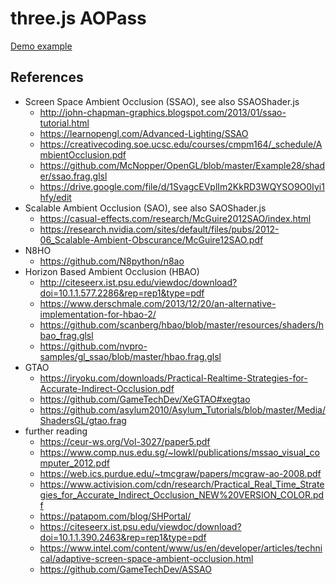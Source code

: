 # three.js AOPass

[Demo example](https://rabbid76.github.io/three-js-ao-pass/dist/)

## References

- Screen Space Ambient Occlusion (SSAO), see also SSAOShader.js
  - http://john-chapman-graphics.blogspot.com/2013/01/ssao-tutorial.html
  - https://learnopengl.com/Advanced-Lighting/SSAO
  - https://creativecoding.soe.ucsc.edu/courses/cmpm164/_schedule/AmbientOcclusion.pdf
  - https://github.com/McNopper/OpenGL/blob/master/Example28/shader/ssao.frag.glsl
  - https://drive.google.com/file/d/1SyagcEVplIm2KkRD3WQYSO9O0Iyi1hfy/edit
- Scalable Ambient Occlusion (SAO), see also SAOShader.js
  - https://casual-effects.com/research/McGuire2012SAO/index.html
  - https://research.nvidia.com/sites/default/files/pubs/2012-06_Scalable-Ambient-Obscurance/McGuire12SAO.pdf
- N8HO
  - https://github.com/N8python/n8ao
- Horizon Based Ambient Occlusion (HBAO)
  - http://citeseerx.ist.psu.edu/viewdoc/download?doi=10.1.1.577.2286&rep=rep1&type=pdf
  - https://www.derschmale.com/2013/12/20/an-alternative-implementation-for-hbao-2/
  - https://github.com/scanberg/hbao/blob/master/resources/shaders/hbao_frag.glsl
  - https://github.com/nvpro-samples/gl_ssao/blob/master/hbao.frag.glsl
- GTAO
  - https://iryoku.com/downloads/Practical-Realtime-Strategies-for-Accurate-Indirect-Occlusion.pdf
  - https://github.com/GameTechDev/XeGTAO#xegtao
  - https://github.com/asylum2010/Asylum_Tutorials/blob/master/Media/ShadersGL/gtao.frag
- further reading
  - https://ceur-ws.org/Vol-3027/paper5.pdf
  - https://www.comp.nus.edu.sg/~lowkl/publications/mssao_visual_computer_2012.pdf
  - https://web.ics.purdue.edu/~tmcgraw/papers/mcgraw-ao-2008.pdf
  - https://www.activision.com/cdn/research/Practical_Real_Time_Strategies_for_Accurate_Indirect_Occlusion_NEW%20VERSION_COLOR.pdf
  - https://patapom.com/blog/SHPortal/
  - https://citeseerx.ist.psu.edu/viewdoc/download?doi=10.1.1.390.2463&rep=rep1&type=pdf
  - https://www.intel.com/content/www/us/en/developer/articles/technical/adaptive-screen-space-ambient-occlusion.html
  - https://github.com/GameTechDev/ASSAO
